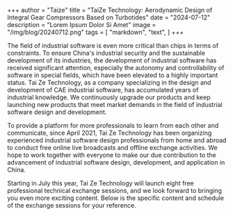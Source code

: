 +++
author = "Taize"
title = "TaiZe Technology: Aerodynamic Design of Integral Gear Compressors Based on Turbotides"
date = "2024-07-12"
description = "Lorem Ipsum Dolor Si Amet"
image = "/img/blog/20240712.png"
tags = [
    "markdown",
    "text",
]
+++

The field of industrial software is even more critical than chips in terms of constraints. To ensure China's industrial security and the sustainable development of its industries, the development of industrial software has received significant attention, especially the autonomy and controllability of software in special fields, which have been elevated to a highly important status. Tai Ze Technology, as a company specializing in the design and development of CAE industrial software, has accumulated years of industrial knowledge. We continuously upgrade our products and keep launching new products that meet market demands in the field of industrial software design and development.

To provide a platform for more professionals to learn from each other and communicate, since April 2021, Tai Ze Technology has been organizing experienced industrial software design professionals from home and abroad to conduct free online live broadcasts and offline exchange activities. We hope to work together with everyone to make our due contribution to the advancement of industrial software design, development, and application in China.

Starting in July this year, Tai Ze Technology will launch eight free professional technical exchange sessions, and we look forward to bringing you even more exciting content. Below is the specific content and schedule of the exchange sessions for your reference.
